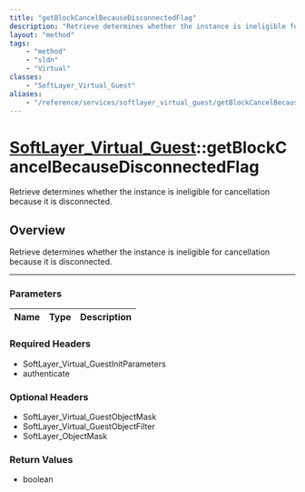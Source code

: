 ```yaml
---
title: "getBlockCancelBecauseDisconnectedFlag"
description: "Retrieve determines whether the instance is ineligible for cancellation because it is disconnected."
layout: "method"
tags:
    - "method"
    - "sldn"
    - "Virtual"
classes:
    - "SoftLayer_Virtual_Guest"
aliases:
    - "/reference/services/softlayer_virtual_guest/getBlockCancelBecauseDisconnectedFlag"
---
```

# [SoftLayer_Virtual_Guest](/reference/services/SoftLayer_Virtual_Guest)::getBlockCancelBecauseDisconnectedFlag


Retrieve determines whether the instance is ineligible for cancellation because it is disconnected.


## Overview 
Retrieve determines whether the instance is ineligible for cancellation because it is disconnected.

-----

### Parameters 
|Name | Type | Description |
| --- | --- | --- |


### Required Headers
* SoftLayer_Virtual_GuestInitParameters
* authenticate


### Optional Headers
* SoftLayer_Virtual_GuestObjectMask
* SoftLayer_Virtual_GuestObjectFilter
* SoftLayer_ObjectMask

### Return Values
* boolean




